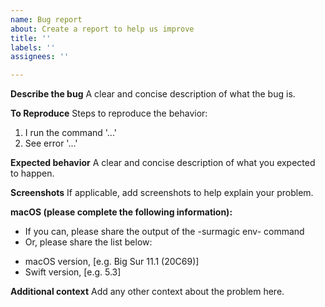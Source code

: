 ```yaml
---
name: Bug report
about: Create a report to help us improve
title: ''
labels: ''
assignees: ''

---
```


**Describe the bug**
A clear and concise description of what the bug is.

**To Reproduce**
Steps to reproduce the behavior:
1. I run the command '...'
2. See error '...'

**Expected behavior**
A clear and concise description of what you expected to happen.

**Screenshots**
If applicable, add screenshots to help explain your problem.

**macOS (please complete the following information):**
 - If you can, please share the output of the -surmagic env- command
 - Or, please share the list below:
  * macOS version, [e.g. Big Sur 11.1 (20C69)]
  * Swift version, [e.g. 5.3]

**Additional context**
Add any other context about the problem here.
